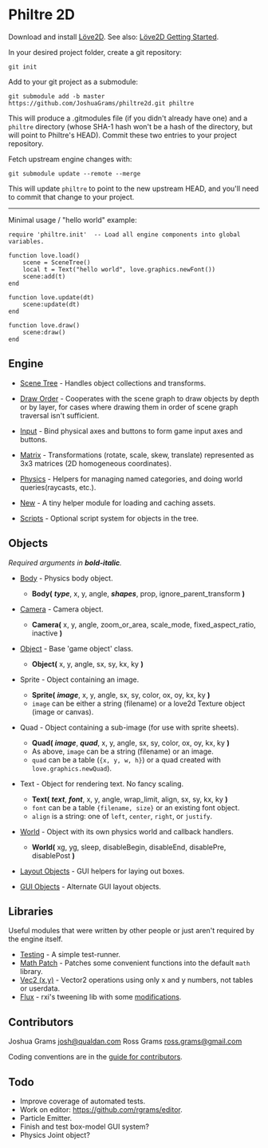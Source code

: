 Philtre 2D
==========

Download and install [Löve2D](https://love2d.org/). See also: [Löve2D Getting Started](https://love2d.org/wiki/Getting_Started).

In your desired project folder, create a git repository:

	git init

Add to your git project as a submodule:

	git submodule add -b master https://github.com/JoshuaGrams/philtre2d.git philtre

This will produce a .gitmodules file (if you didn't already have one) and a `philtre` directory (whose SHA-1 hash won't be a hash of the directory, but will point to Philtre's HEAD).  Commit these two entries to your project repository.

Fetch upstream engine changes with:

	git submodule update --remote --merge

This will update `philtre` to point to the new upstream HEAD, and you'll need to commit that change to your project.

-----

Minimal usage / "hello world" example:

	require 'philtre.init'  -- Load all engine components into global variables.

	function love.load()
		scene = SceneTree()
		local t = Text("hello world", love.graphics.newFont())
		scene:add(t)
	end

	function love.update(dt)
		scene:update(dt)
	end

	function love.draw()
		scene:draw()
	end


Engine
------

* [Scene Tree](engine/scene-tree.md) - Handles object collections and transforms.

* [Draw Order](engine/draw-order.md) - Cooperates with the scene graph to draw objects by depth or by layer, for cases where drawing them in order of scene graph traversal isn't sufficient.

* [Input](engine/input.md) - Bind physical axes and buttons to form game input axes and buttons.

* [Matrix](engine/matrix.md) - Transformations (rotate, scale, skew, translate) represented as 3x3 matrices (2D homogeneous coordinates).

* [Physics](engine/physics.md) - Helpers for managing named categories, and doing world queries(raycasts, etc.).

* [New](engine/new.md) - A tiny helper module for loading and caching assets.

* [Scripts](engine/scripts.md) - Optional script system for objects in the tree.

Objects
-------
_Required arguments in **bold-italic**._

* [Body](objects/Body.md) - Physics body object.
	* **Body(** **_type_**, x, y, angle, **_shapes_**, prop, ignore_parent_transform **)**
* [Camera](objects/Camera.md) - Camera object.
	* **Camera(** x, y, angle, zoom_or_area, scale_mode, fixed_aspect_ratio, inactive **)**
* [Object](objects/Object.md) - Base 'game object' class.
	* **Object(** x, y, angle, sx, sy, kx, ky **)**
* Sprite - Object containing an image.
	* **Sprite(** **_image_**, x, y, angle, sx, sy, color, ox, oy, kx, ky **)**
	* `image` can be either a string (filename) or a love2d Texture object (image or canvas).
* Quad - Object containing a sub-image (for use with sprite sheets).
	* **Quad(** **_image_**, **_quad_**, x, y, angle, sx, sy, color, ox, oy, kx, ky **)**
	* As above, `image` can be a string (filename) or an image.
	* `quad` can be a table (`{x, y, w, h}`) or a quad created with `love.graphics.newQuad`).
* Text - Object for rendering text. No fancy scaling.
	* **Text(** **_text_**, **_font_**, x, y, angle, wrap_limit, align, sx, sy, kx, ky **)**
	* `font` can be a table `{filename, size}` or an existing font object.
	* `align` is a string: one of `left`, `center`, `right`, or `justify`.
* [World](objects/World.md) - Object with its own physics world and callback handlers.
	* **World(** xg, yg, sleep, disableBegin, disableEnd, disablePre, disablePost **)**

* [Layout Objects](objects/Layout.md) - GUI helpers for laying out boxes.

* [GUI Objects](objects/Gui.md) - Alternate GUI layout objects.

Libraries
---------

Useful modules that were written by other people or just aren't required by the engine itself.

* [Testing](lib/simple-test.md) - A simple test-runner.
* [Math Patch](lib/math-patch.md) - Patches some convenient functions into the default `math` library.
* [Vec2 (x,y)](lib/vec2xy.md) - Vector2 operations using only x and y numbers, not tables or userdata.
* [Flux](https://github.com/rxi/flux) - rxi's tweening lib with some [modifications](lib/flux-modifications.md).

Contributors
------------

Joshua Grams <josh@qualdan.com>
Ross Grams <ross.grams@gmail.com>

Coding conventions are in the [guide for contributors](contributing.md).

Todo
----

* Improve coverage of automated tests.
* Work on editor: https://github.com/rgrams/editor.
* Particle Emitter.
* Finish and test box-model GUI system?
* Physics Joint object?
